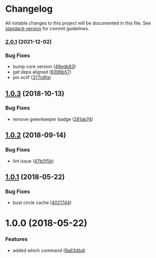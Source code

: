 # Changelog

All notable changes to this project will be documented in this file. See [standard-version](https://github.com/conventional-changelog/standard-version) for commit guidelines.

### [2.0.1](https://github.com/oclif/plugin-which/compare/v2.0.0...v2.0.1) (2021-12-02)


### Bug Fixes

* bump core version ([49edb83](https://github.com/oclif/plugin-which/commit/49edb83b744e2de27fc0a0ed16447b75368c4086))
* get deps aligned ([9396b57](https://github.com/oclif/plugin-which/commit/9396b5768f946286c97d9239120bd5fb58defdbf))
* pin oclif ([377c6fa](https://github.com/oclif/plugin-which/commit/377c6fa2d3a175cd8ffa52552bb266c2ef7ebf85))

## [1.0.3](https://github.com/oclif/plugin-which/compare/v1.0.2...v1.0.3) (2018-10-13)


### Bug Fixes

* remove greenkeeper badge ([281ab74](https://github.com/oclif/plugin-which/commit/281ab74))

## [1.0.2](https://github.com/oclif/plugin-which/compare/v1.0.1...v1.0.2) (2018-09-14)


### Bug Fixes

* lint issue ([47b0f5b](https://github.com/oclif/plugin-which/commit/47b0f5b))

<a name="1.0.1"></a>
## [1.0.1](https://github.com/oclif/plugin-which/compare/v1.0.0...v1.0.1) (2018-05-22)


### Bug Fixes

* bust circle cache ([4021744](https://github.com/oclif/plugin-which/commit/4021744))

<a name="1.0.0"></a>
# 1.0.0 (2018-05-22)


### Features

* added which command ([9a63dbd](https://github.com/oclif/plugin-which/commit/9a63dbd))
